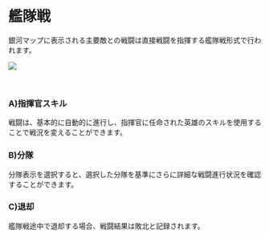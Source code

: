﻿# 艦隊戦

銀河マップに表示される主要敵との戦闘は直接戦闘を指揮する艦隊戦形式で行われます。

![](http://astrokings.s3.amazonaws.com/html/img/help/503_001fleetbattle.jpg)

<br>

### A)指揮官スキル

 戦闘は、基本的に自動的に進行し、指揮官に任命された英雄のスキルを使用することで戦況を変えることができます。
　
<br>

### B)分隊

 分隊表示を選択すると、選択した分隊を基準にさらに詳細な戦闘進行状況を確認することができます。
<br>

### C)退却

 艦隊戦途中で退却する場合、戦闘結果は敗北と記録されます。
